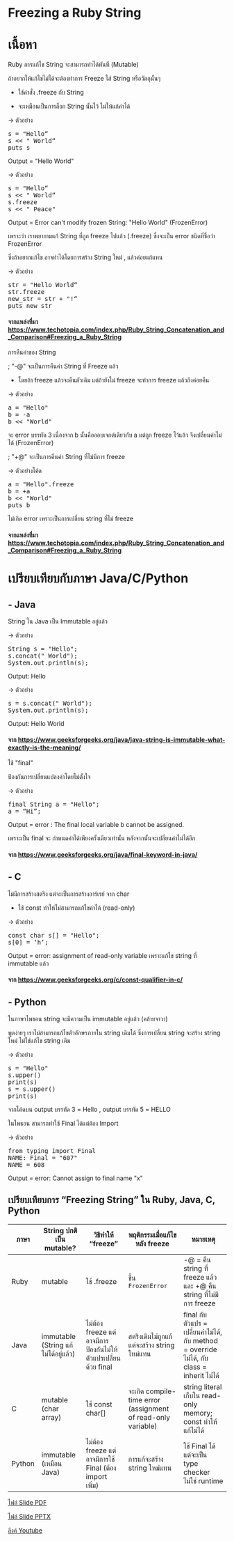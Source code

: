 # Freezing a Ruby String

# เนื้อหา
Ruby การแก้ไข String จะสามารถทำได้ทันที (Mutable)

ถ้าอยากให้แก้ไขไม่ได้จะต้องทำการ Freeze ใส่ String หรือวัตถุนั้นๆ


-  ใช้คำสั่ง .freeze กับ String

- จะเหมือนเป็นการล็อก String นั้นไว้ ไม่ให้แก้ค่าได้


-> ตัวอย่าง
<pre>s = "Hello“
s << " World“
puts s </pre>

Output = "Hello World"

-> ตัวอย่าง
<pre>s = "Hello“
s << " World“
s.freeze
s << " Peace" </pre>

Output = Error can't modify frozen String: "Hello World" (FrozenError)

เพราะว่า เราพยายามแก้ String ที่ถูก freeze ไปแล้ว (.freeze) ซึ่งจะเป็น error ชนิดที่ชื่อว่า FrozenError


ซึ่งถ้าอยากแก้ไข อาจทำได้โดยการสร้าง String ใหม่  , แล้วค่อยแก้แทน


-> ตัวอย่าง
<pre>str = "Hello World“
str.freeze
new_str = str + "!“
puts new_str </pre>

#### จากแหล่งที่มา https://www.techotopia.com/index.php/Ruby_String_Concatenation_and_Comparison#Freezing_a_Ruby_String



การคืนค่าของ String

; "-@" จะเป็นการคืนค่า String ที่ Freeze แล้ว

- โดยถ้า freeze แล้วจะคืนตัวเดิม แต่ถ้ายังไม่ freeze จะทำการ freeze แล้วถึงค่อยคืน


-> ตัวอย่าง
<pre>a = "Hello"
b = -a
b << "World" </pre>

จะ error บรรทัด 3 เนื่องจาก b นั้นคือออบเจกต์เดียวกับ a แต่ถูก freeze ไว้แล้ว จึงเปลี่ยนค่าไม่ได้ (FrozenError)



; "+@" จะเป็นการคืนค่า String ที่ไม่มีการ freeze




-> ตัวอย่างโค้ด
<pre>a = "Hello".freeze
b = +a
b << "World"
puts b </pre>

ไม่เกิด error เพราะเป็นการเปลี่ยน string ที่ไม่ freeze

#### จากแหล่งที่มา https://www.techotopia.com/index.php/Ruby_String_Concatenation_and_Comparison#Freezing_a_Ruby_String




# เปรียบเทียบกับภาษา Java/C/Python

## - Java

String ใน Java เป็น Immutable อยู่แล้ว


-> ตัวอย่าง
<pre>String s = "Hello";
s.concat(" World");
System.out.println(s); 
</pre>

Output: Hello

-> ตัวอย่าง
<pre>s = s.concat(" World");
System.out.println(s); 
</pre>

Output: Hello World



#### จาก https://www.geeksforgeeks.org/java/java-string-is-immutable-what-exactly-is-the-meaning/



ใช้ "final" 

ป้องกันการเปลี่ยนแปลงค่าโดยไม่ตั้งใจ 

-> ตัวอย่าง
<pre>final String a = "Hello";
a = “Hi”; 
</pre>

Output = error : The final local variable b cannot be assigned.

เพราะเป็น final จะ กำหนดค่าได้เพียงครั้งเดียวเท่านั้น
หลังจากนั้นจะเปลี่ยนค่าไม่ได้อีก


#### จาก https://www.geeksforgeeks.org/java/final-keyword-in-java/



## - C

ไม่มีการสร้างสตริง แต่จะเป็นการสร้างอาร์เรย์ จาก char
- ใช้ const ทำให้ไม่สามารถแก้ไขค่าได้ (read-only)

-> ตัวอย่าง
<pre>const char s[] = "Hello";
s[0] = ‘h’;
</pre>

Output = error: assignment of read-only variable เพราะแก้ไข string ที่ immutable แล้ว

#### จาก https://www.geeksforgeeks.org/c/const-qualifier-in-c/



## - Python

ในภาษาไพธอน string จะมีความเป็น immutable อยู่แล้ว 
(คล้ายจาวา)

พูดง่ายๆ เราไม่สามารถแก้ไขตัวอักษรภายใน string เดิมได้ ซึ่งการเปลี่ยน string จะสร้าง string ใหม่ ไม่ใช่แก้ไข string เดิม

-> ตัวอย่าง
<pre>s = "Hello"
s.upper()
print(s)
s = s.upper()
print(s) </pre>

จากโค้ดบน output บรรทัด 3 = Hello , output บรรทัด 5 = HELLO



ในไพธอน สามารถทำใช้ Final ได้แต่ต้อง Import

-> ตัวอย่าง
<pre>from typing import Final
NAME: Final = "607"
NAME = 608 </pre>

Output = error: Cannot assign to final name "x" 



## เปรียบเทียบการ “Freezing String” ใน Ruby, Java, C, Python  

| ภาษา     | String ปกติเป็น mutable? | วิธีทำให้ “freeze”                 | พฤติกรรมเมื่อแก้ไขหลัง freeze                   | หมายเหตุ |
|----------|----------------------|------------------------------------|--------------------------------------------------|-----------|
| Ruby | mutable  | ใช้ .freeze                     | ขึ้น `FrozenError`                         | -@ = คืน string ที่ freeze แล้ว และ +@ คืน string ที่ไม่มีการ freeze |
| Java | immutable (String แก้ไม่ได้อยู่แล้ว) | ไม่ต้อง freeze แต่อาจมีการป้องกันไม่ให้ตัวแปรเปลี่ยนด้วย final | สตริงเดิมไม่ถูกแก้ แต่จะสร้าง string ใหม่แทน | final กับตัวแปร = เปลี่ยนค่าไม่ได้, กับ method = override ไม่ได้, กับ class = inherit ไม่ได้ |
| C    | mutable (char array) | ใช้ const char[] | จะเกิด compile-time error (assignment of read-only variable) | string literal เก็บใน read-only memory; const ทำให้แก้ไม่ได้ |
| Python | immutable (เหมือน Java) | ไม่ต้อง freeze แต่อาจมีการใช้ Final (ต้อง import เพิ่ม) | การแก้จะสร้าง string ใหม่แทน | ใช้ Final ได้ แต่จะเป็น type checker ไม่ใช่ runtime |

[ไฟล์ Slide PDF](https://drive.google.com/file/d/1mXw1s9w6qAV3H645ag8ZgmJImHiUVyVm/view?usp=drive_link)

[ไฟล์ Slide PPTX](https://docs.google.com/presentation/d/1gYQQqxRACCdtWzDjj6Zw5aOqAij2K4-6)

[ลิงค์ Youtube](https://www.youtube.com/watch?v=ICTjlLDF75Y)
